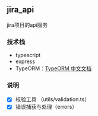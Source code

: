 ## jira_api

jira项目的api服务

### 技术栈

- typescript
- express
- TypeORM：[TypeORM 中文文档](https://typeorm.biunav.com/zh)

### 说明

- [x] 校验工具 （utils/validation.ts）
- [x] 错误捕获与处理（errors）